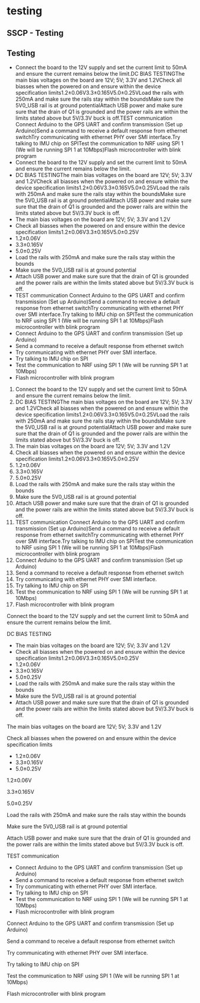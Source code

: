 # testing

## SSCP - Testing

## Testing

* Connect the board to the 12V supply and set the current limit to 50mA and ensure the current remains below the limit.DC BIAS TESTINGThe main bias voltages on the board are 12V; 5V; 3.3V and 1.2VCheck all biasses when the powered on and ensure within the device specification limits1.2±0.06V3.3±0.165V5.0±0.25VLoad the rails with 250mA and make sure the rails stay within the boundsMake sure the 5V0\_USB rail is at ground potentialAttach USB power and make sure sure that the drain of Q1 is grounded and the power rails are within the limits stated above but 5V/3.3V buck is off.TEST communication Connect Arduino to the GPS UART and confirm transmission (Set up Arduino)Send a command to receive a default response from ethernet switchTry communicating with ethernet PHY over SMI interface.Try talking to IMU chip on SPITest the communication to NRF using SPI 1 (We will be running SPI 1 at 10Mbps)Flash microcontroller with blink program
* Connect the board to the 12V supply and set the current limit to 50mA and ensure the current remains below the limit.
* DC BIAS TESTINGThe main bias voltages on the board are 12V; 5V; 3.3V and 1.2VCheck all biasses when the powered on and ensure within the device specification limits1.2±0.06V3.3±0.165V5.0±0.25VLoad the rails with 250mA and make sure the rails stay within the boundsMake sure the 5V0\_USB rail is at ground potentialAttach USB power and make sure sure that the drain of Q1 is grounded and the power rails are within the limits stated above but 5V/3.3V buck is off.
* The main bias voltages on the board are 12V; 5V; 3.3V and 1.2V
* Check all biasses when the powered on and ensure within the device specification limits1.2±0.06V3.3±0.165V5.0±0.25V
* 1.2±0.06V
* 3.3±0.165V
* 5.0±0.25V
* Load the rails with 250mA and make sure the rails stay within the bounds
* Make sure the 5V0\_USB rail is at ground potential
* Attach USB power and make sure sure that the drain of Q1 is grounded and the power rails are within the limits stated above but 5V/3.3V buck is off.
* TEST communication Connect Arduino to the GPS UART and confirm transmission (Set up Arduino)Send a command to receive a default response from ethernet switchTry communicating with ethernet PHY over SMI interface.Try talking to IMU chip on SPITest the communication to NRF using SPI 1 (We will be running SPI 1 at 10Mbps)Flash microcontroller with blink program
* Connect Arduino to the GPS UART and confirm transmission (Set up Arduino)
* Send a command to receive a default response from ethernet switch
* Try communicating with ethernet PHY over SMI interface.
* Try talking to IMU chip on SPI
* Test the communication to NRF using SPI 1 (We will be running SPI 1 at 10Mbps)
* Flash microcontroller with blink program

1. Connect the board to the 12V supply and set the current limit to 50mA and ensure the current remains below the limit.
2. DC BIAS TESTINGThe main bias voltages on the board are 12V; 5V; 3.3V and 1.2VCheck all biasses when the powered on and ensure within the device specification limits1.2±0.06V3.3±0.165V5.0±0.25VLoad the rails with 250mA and make sure the rails stay within the boundsMake sure the 5V0\_USB rail is at ground potentialAttach USB power and make sure sure that the drain of Q1 is grounded and the power rails are within the limits stated above but 5V/3.3V buck is off.
3. The main bias voltages on the board are 12V; 5V; 3.3V and 1.2V
4. Check all biasses when the powered on and ensure within the device specification limits1.2±0.06V3.3±0.165V5.0±0.25V
5. 1.2±0.06V
6. 3.3±0.165V
7. 5.0±0.25V
8. Load the rails with 250mA and make sure the rails stay within the bounds
9. Make sure the 5V0\_USB rail is at ground potential
10. Attach USB power and make sure sure that the drain of Q1 is grounded and the power rails are within the limits stated above but 5V/3.3V buck is off.
11. TEST communication Connect Arduino to the GPS UART and confirm transmission (Set up Arduino)Send a command to receive a default response from ethernet switchTry communicating with ethernet PHY over SMI interface.Try talking to IMU chip on SPITest the communication to NRF using SPI 1 (We will be running SPI 1 at 10Mbps)Flash microcontroller with blink program
12. Connect Arduino to the GPS UART and confirm transmission (Set up Arduino)
13. Send a command to receive a default response from ethernet switch
14. Try communicating with ethernet PHY over SMI interface.
15. Try talking to IMU chip on SPI
16. Test the communication to NRF using SPI 1 (We will be running SPI 1 at 10Mbps)
17. Flash microcontroller with blink program

Connect the board to the 12V supply and set the current limit to 50mA and ensure the current remains below the limit.

DC BIAS TESTING

* The main bias voltages on the board are 12V; 5V; 3.3V and 1.2V
* Check all biasses when the powered on and ensure within the device specification limits1.2±0.06V3.3±0.165V5.0±0.25V
* 1.2±0.06V
* 3.3±0.165V
* 5.0±0.25V
* Load the rails with 250mA and make sure the rails stay within the bounds
* Make sure the 5V0\_USB rail is at ground potential
* Attach USB power and make sure sure that the drain of Q1 is grounded and the power rails are within the limits stated above but 5V/3.3V buck is off.

The main bias voltages on the board are 12V; 5V; 3.3V and 1.2V

Check all biasses when the powered on and ensure within the device specification limits

* 1.2±0.06V
* 3.3±0.165V
* 5.0±0.25V

1.2±0.06V

3.3±0.165V

5.0±0.25V

Load the rails with 250mA and make sure the rails stay within the bounds

Make sure the 5V0\_USB rail is at ground potential

Attach USB power and make sure sure that the drain of Q1 is grounded and the power rails are within the limits stated above but 5V/3.3V buck is off.

TEST communication&#x20;

* Connect Arduino to the GPS UART and confirm transmission (Set up Arduino)
* Send a command to receive a default response from ethernet switch
* Try communicating with ethernet PHY over SMI interface.
* Try talking to IMU chip on SPI
* Test the communication to NRF using SPI 1 (We will be running SPI 1 at 10Mbps)
* Flash microcontroller with blink program

Connect Arduino to the GPS UART and confirm transmission (Set up Arduino)

Send a command to receive a default response from ethernet switch

Try communicating with ethernet PHY over SMI interface.

Try talking to IMU chip on SPI

Test the communication to NRF using SPI 1 (We will be running SPI 1 at 10Mbps)

Flash microcontroller with blink program
